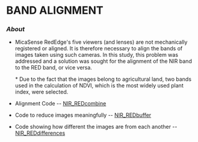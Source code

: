 # BAND ALIGNMENT

### *About*

- MicaSense RedEdge's five viewers (and lenses) are not mechanically registered or aligned. It is therefore necessary to align the bands of images taken using such cameras. In this study, this problem was addressed and a solution was sought for the alignment of the NIR band to the RED band, or vice versa.
 
  \* Due to the fact that the images belong to agricultural land, two bands used in the calculation of NDVI, which is the most widely used plant index, were selected.


- Alignment Code -- [NIR_REDcombine](https://github.com/zeynepmirayertunc/image_alignment/blob/master/NIR_REDcombine.py)
- Code to reduce images meaningfully -- [NIR_REDbuffer](https://github.com/zeynepmirayertunc/image_alignment/blob/master/NIR_REDbuffer.py)
- Code showing how different the images are from each another -- [NIR_REDdifferences](https://github.com/zeynepmirayertunc/image_alignment/blob/master/NIR_REDdifferences.py)
